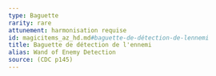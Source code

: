 ```yaml
---
type: Baguette
rarity: rare
attunement: harmonisation requise
id: magicitems_az_hd.md#baguette-de-détection-de-lennemi
title: Baguette de détection de l'ennemi
alias: Wand of Enemy Detection
source: (CDC p145)
---
```


